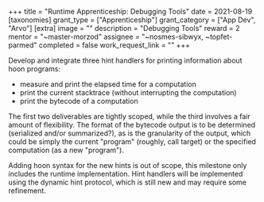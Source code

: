 +++
title = "Runtime Apprenticeship: Debugging Tools"
date = 2021-08-19
[taxonomies]
grant_type = ["Apprenticeship"]
grant_category = ["App Dev", "Arvo"]
[extra]
image = ""
description = "Debugging Tools"
reward = 2
mentor = "~master-morzod"
assignee = "~nosmes-sibwyx, ~topfet-parmed"
completed = false
work_request_link = ""
+++

Develop and integrate three hint handlers for printing information about hoon programs:

- measure and print the elapsed time for a computation
- print the current stacktrace (without interrupting the computation)
- print the bytecode of a computation

The first two deliverables are tightly scoped, while the third involves a fair amount of flexibility. The format of the bytecode output is to be determined (serialized and/or summarized?), as is the granularity of the output, which could be simply the current "program" (roughly, call target) or the specified computation (as a new "program").

Adding hoon syntax for the new hints is out of scope, this milestone only includes the runtime implementation. Hint handlers will be implemented using the dynamic hint protocol, which is still new and may require some refinement.
